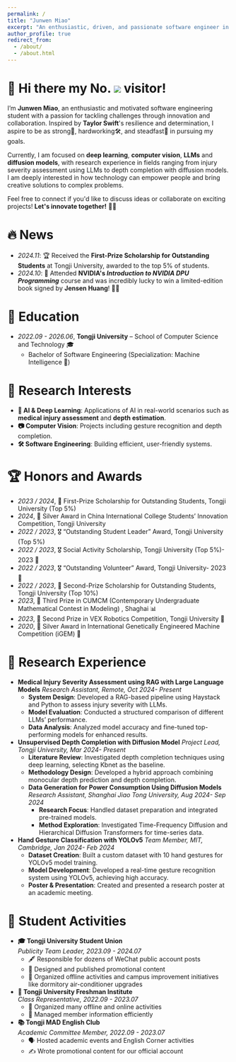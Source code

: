 ```yaml
---
permalink: /
title: "Junwen Miao"
excerpt: "An enthusiastic, driven, and passionate software engineer in training."
author_profile: true
redirect_from: 
  - /about/
  - /about.html
---
```


<span class='anchor' id='about-me'></span>

<h1>
  🥰 Hi there my No.
  <img src="https://profile-counter.glitch.me/MEKSAAA/count.svg"/>
  visitor!
</h1>

I’m **Junwen Miao**, an enthusiastic and motivated software engineering student with a passion for tackling challenges through innovation and collaboration. Inspired by **Taylor Swift**'s resilience and determination, I aspire to be as strong💪, hardworking🛠️, and steadfast🚀 in pursuing my goals.

Currently, I am focused on **deep learning**, **computer vision**, **LLMs** and **diffusion models**, with research experience in fields ranging from injury severity assessment using LLMs to depth completion with diffusion models. I am deeply interested in how technology can empower people and bring creative solutions to complex problems.

Feel free to connect if you'd like to discuss ideas or collaborate on exciting projects! **Let's innovate together!** 🌈💡


# 🔥 News
- *2024.11*: 🏆 Received the **First-Prize Scholarship for Outstanding Students** at Tongji University, awarded to the top 5% of students.
- *2024.10*: 🎉 Attended **NVIDIA's *Introduction to NVIDIA DPU Programming*** course and was incredibly lucky to win a limited-edition book signed by **Jensen Huang**! 📖✨



# 📖 Education
- *2022.09 - 2026.06*, **Tongji University** – School of Computer Science and Technology 🎓
  - Bachelor of Software Engineering (Specialization: Machine Intelligence 🤖)


# 🔬 Research Interests
- **🧠 AI & Deep Learning**: Applications of AI in real-world scenarios such as **medical injury assessment** and **depth estimation**.
- **📷 Computer Vision**: Projects including gesture recognition and depth completion.
- **🛠️ Software Engineering**: Building efficient, user-friendly systems.


# 🏆 Honors and Awards
- *2023 / 2024*, 🥇 First-Prize Scholarship for Outstanding Students, Tongji University (Top 5%)
- *2024*, 🥈 Silver Award in China International College Students’ Innovation Competition, Tongji University
- *2022 / 2023*, 🎖️ “Outstanding Student Leader” Award, Tongji University (Top 5%)
- *2022 / 2023*, 🎖️ Social Activity Scholarship, Tongji University (Top 5%)- 2023 🌟
- *2022 / 2023*, 🎖️ “Outstanding Volunteer” Award, Tongji University- 2023 💌
- *2022 / 2023*, 🥈 Second-Prize Scholarship for Outstanding Students, Tongji University (Top 10%)
- *2023*, 🥉 Third Prize in CUMCM (Contemporary Undergraduate Mathematical Contest in Modeling) , Shaghai 📊
- *2023*, 🥈 Second Prize in VEX Robotics Competition, Tongji University 🤖
- *2020*, 🥈 Silver Award in International Genetically Engineered Machine Competition (iGEM) 🧬


# 📝 Research Experience
- **Medical Injury Severity Assessment using RAG with Large Language Models**
  *Research Assistant, Remote, Oct 2024- Present*
  - **System Design**: Developed a RAG-based pipeline using Haystack and Python to assess injury severity with LLMs.
  - **Model Evaluation**: Conducted a structured comparison of different LLMs’ performance.
  - **Data Analysis**: Analyzed model accuracy and fine-tuned top-performing models for enhanced results.
- **Unsupervised Depth Completion with Diffusion Model**
  *Project Lead, Tongji University, Mar 2024- Present*
  - **Literature Review**: Investigated depth completion techniques using deep learning, selecting Kbnet as the baseline.
  - **Methodology Design**: Developed a hybrid approach combining monocular depth prediction and depth completion.
  - **Data Generation for Power Consumption Using Diffusion Models**
    *Research Assistant, Shanghai Jiao Tong University, Aug 2024- Sep 2024*
    - **Research Focus**: Handled dataset preparation and integrated pre-trained models.
    - **Method Exploration**: Investigated Time-Frequency Diffusion and Hierarchical Diffusion Transformers for time-series data.
- **Hand Gesture Classification with YOLOv5**
  *Team Member, MIT, Cambridge, Jan 2024- Feb 2024*
  - **Dataset Creation**: Built a custom dataset with 10 hand gestures for YOLOv5 model training.
  - **Model Development**: Developed a real-time gesture recognition system using YOLOv5, achieving high accuracy.
  - **Poster & Presentation**: Created and presented a research poster at an academic meeting.

# 🏫 Student Activities  
- **🎓 Tongji University Student Union**  
  *Publicity Team Leader, 2023.09 - 2024.07*
  - 🖋️ Responsible for dozens of WeChat public account posts 
  - 🎨 Designed and published promotional content 
  - 📢 Organized offline activities and campus improvement initiatives like dormitory air-conditioner upgrades
- **🏫 Tongji University Freshman Institute**  
  *Class Representative, 2022.09 - 2023.07*
  - 🤝 Organized many offline and online activities
  - 📑 Managed member information efficiently
- **📚 Tongji MAD English Club**  
  *Academic Committee Member, 2022.09 - 2023.07*
  - 🗣️ Hosted academic events and English Corner activities
  - ✍️ Wrote promotional content for our official account

